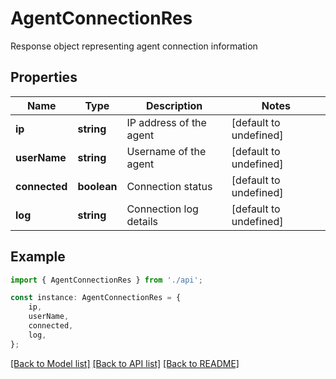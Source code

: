 # AgentConnectionRes

Response object representing agent connection information

## Properties

Name | Type | Description | Notes
------------ | ------------- | ------------- | -------------
**ip** | **string** | IP address of the agent | [default to undefined]
**userName** | **string** | Username of the agent | [default to undefined]
**connected** | **boolean** | Connection status | [default to undefined]
**log** | **string** | Connection log details | [default to undefined]

## Example

```typescript
import { AgentConnectionRes } from './api';

const instance: AgentConnectionRes = {
    ip,
    userName,
    connected,
    log,
};
```

[[Back to Model list]](../README.md#documentation-for-models) [[Back to API list]](../README.md#documentation-for-api-endpoints) [[Back to README]](../README.md)

